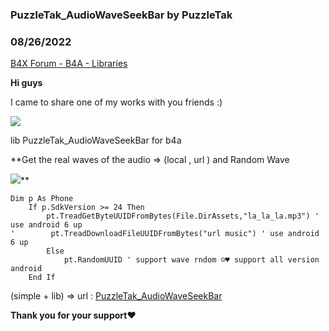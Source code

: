### PuzzleTak_AudioWaveSeekBar by PuzzleTak
### 08/26/2022
[B4X Forum - B4A - Libraries](https://www.b4x.com/android/forum/threads/142578/)

**Hi guys**  
  
I came to share one of my works with you friends :)   
  
![](https://www.b4x.com/android/forum/attachments/133066)  
  
lib PuzzleTak\_AudioWaveSeekBar for b4a  
  
**Get the real waves of the audio => (local , url ) and Random Wave  
  
![](https://www.b4x.com/android/forum/attachments/133071)**  

```B4X
Dim p As Phone  
    If p.SdkVersion >= 24 Then  
        pt.TreadGetByteUUIDFromBytes(File.DirAssets,"la_la_la.mp3") ' use android 6 up  
'        pt.TreadDownloadFileUUIDFromBytes("url music") ' use android 6 up  
        Else  
            pt.RandomUUID ' support wave rndom ☺♥ support all version android  
    End If
```

  
  
  
(simple + lib) => url : [PuzzleTak\_AudioWaveSeekBar](https://github.com/PuzzleTakX/AudioWaveSeekBar)   
  
**Thank you for your support❤️** 